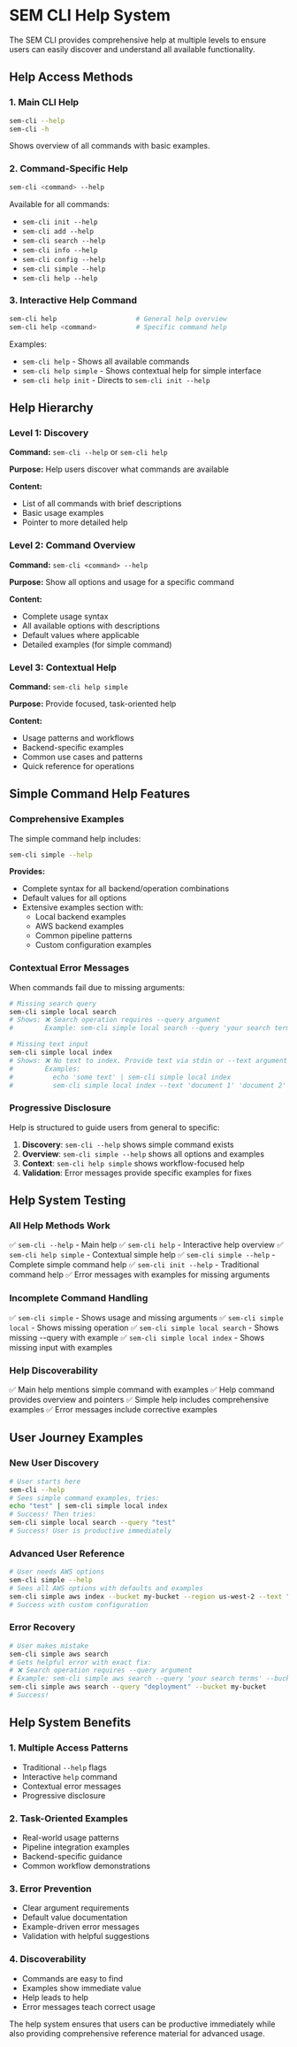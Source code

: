 # SEM CLI Help System

The SEM CLI provides comprehensive help at multiple levels to ensure users can easily discover and understand all available functionality.

## Help Access Methods

### 1. Main CLI Help
```bash
sem-cli --help
sem-cli -h
```
Shows overview of all commands with basic examples.

### 2. Command-Specific Help
```bash
sem-cli <command> --help
```
Available for all commands:
- `sem-cli init --help`
- `sem-cli add --help`
- `sem-cli search --help`
- `sem-cli info --help`
- `sem-cli config --help`
- `sem-cli simple --help`
- `sem-cli help --help`

### 3. Interactive Help Command
```bash
sem-cli help                    # General help overview
sem-cli help <command>          # Specific command help
```

Examples:
- `sem-cli help` - Shows all available commands
- `sem-cli help simple` - Shows contextual help for simple interface
- `sem-cli help init` - Directs to `sem-cli init --help`

## Help Hierarchy

### Level 1: Discovery
**Command:** `sem-cli --help` or `sem-cli help`

**Purpose:** Help users discover what commands are available

**Content:**
- List of all commands with brief descriptions
- Basic usage examples
- Pointer to more detailed help

### Level 2: Command Overview
**Command:** `sem-cli <command> --help`

**Purpose:** Show all options and usage for a specific command

**Content:**
- Complete usage syntax
- All available options with descriptions
- Default values where applicable
- Detailed examples (for simple command)

### Level 3: Contextual Help
**Command:** `sem-cli help simple`

**Purpose:** Provide focused, task-oriented help

**Content:**
- Usage patterns and workflows
- Backend-specific examples
- Common use cases and patterns
- Quick reference for operations

## Simple Command Help Features

### Comprehensive Examples
The simple command help includes:

```bash
sem-cli simple --help
```

**Provides:**
- Complete syntax for all backend/operation combinations
- Default values for all options
- Extensive examples section with:
  - Local backend examples
  - AWS backend examples
  - Common pipeline patterns
  - Custom configuration examples

### Contextual Error Messages
When commands fail due to missing arguments:

```bash
# Missing search query
sem-cli simple local search
# Shows: ❌ Search operation requires --query argument
#        Example: sem-cli simple local search --query 'your search terms'

# Missing text input
sem-cli simple local index
# Shows: ❌ No text to index. Provide text via stdin or --text arguments
#        Examples:
#          echo 'some text' | sem-cli simple local index
#          sem-cli simple local index --text 'document 1' 'document 2'
```

### Progressive Disclosure
Help is structured to guide users from general to specific:

1. **Discovery**: `sem-cli --help` shows simple command exists
2. **Overview**: `sem-cli simple --help` shows all options and examples
3. **Context**: `sem-cli help simple` shows workflow-focused help
4. **Validation**: Error messages provide specific examples for fixes

## Help System Testing

### All Help Methods Work
✅ `sem-cli --help` - Main help
✅ `sem-cli help` - Interactive help overview
✅ `sem-cli help simple` - Contextual simple help
✅ `sem-cli simple --help` - Complete simple command help
✅ `sem-cli init --help` - Traditional command help
✅ Error messages with examples for missing arguments

### Incomplete Command Handling
✅ `sem-cli simple` - Shows usage and missing arguments
✅ `sem-cli simple local` - Shows missing operation
✅ `sem-cli simple local search` - Shows missing --query with example
✅ `sem-cli simple local index` - Shows missing input with examples

### Help Discoverability
✅ Main help mentions simple command with examples
✅ Help command provides overview and pointers
✅ Simple help includes comprehensive examples
✅ Error messages include corrective examples

## User Journey Examples

### New User Discovery
```bash
# User starts here
sem-cli --help
# Sees simple command examples, tries:
echo "test" | sem-cli simple local index
# Success! Then tries:
sem-cli simple local search --query "test"
# Success! User is productive immediately
```

### Advanced User Reference
```bash
# User needs AWS options
sem-cli simple --help
# Sees all AWS options with defaults and examples
sem-cli simple aws index --bucket my-bucket --region us-west-2 --text "content"
# Success with custom configuration
```

### Error Recovery
```bash
# User makes mistake
sem-cli simple aws search
# Gets helpful error with exact fix:
# ❌ Search operation requires --query argument
# Example: sem-cli simple aws search --query 'your search terms' --bucket my-bucket
sem-cli simple aws search --query "deployment" --bucket my-bucket
# Success!
```

## Help System Benefits

### 1. **Multiple Access Patterns**
- Traditional `--help` flags
- Interactive `help` command
- Contextual error messages
- Progressive disclosure

### 2. **Task-Oriented Examples**
- Real-world usage patterns
- Pipeline integration examples
- Backend-specific guidance
- Common workflow demonstrations

### 3. **Error Prevention**
- Clear argument requirements
- Default value documentation
- Example-driven error messages
- Validation with helpful suggestions

### 4. **Discoverability**
- Commands are easy to find
- Examples show immediate value
- Help leads to help
- Error messages teach correct usage

The help system ensures that users can be productive immediately while also providing comprehensive reference material for advanced usage.
